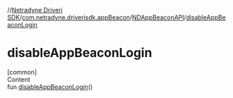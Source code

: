 //[Netradyne Driveri SDK](../../index.md)/[com.netradyne.driverisdk.appBeacon](../index.md)/[NDAppBeaconAPI](index.md)/[disableAppBeaconLogin](disable-app-beacon-login.md)



# disableAppBeaconLogin  
[common]  
Content  
fun [disableAppBeaconLogin](disable-app-beacon-login.md)()  



